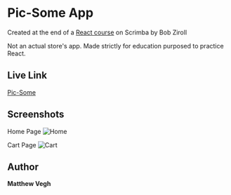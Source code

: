 # Pic-Some App

Created at the end of a [React course](https://scrimba.com/g/greact/) on Scrimba by Bob Ziroll

Not an actual store's app. Made strictly for education purposed to practice React.

## Live Link
[Pic-Some]()

## Screenshots
Home Page
![Home](https://user-images.githubusercontent.com/49329279/81028575-a927c700-8e47-11ea-90b0-7fecdddeece2.png)

Cart Page
![Cart](https://user-images.githubusercontent.com/49329279/81028577-a9c05d80-8e47-11ea-9e8a-6c93c03c2ead.png)

## Author

**Matthew Vegh** 

